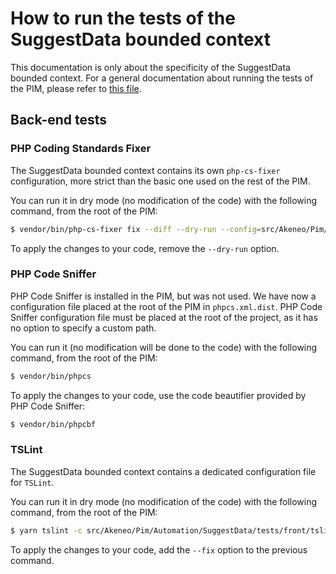 # How to run the tests of the SuggestData bounded context

This documentation is only about the specificity of the SuggestData bounded context.
For a general documentation about running the tests of the PIM, please refer to [this file](https://github.com/akeneo/pim-community-dev/blob/master/internal_doc/RUNNING_THE_TESTS.md).

## Back-end tests

### PHP Coding Standards Fixer

The SuggestData bounded context contains its own `php-cs-fixer` configuration, more strict than the basic one used on the rest of the PIM.

You can run it in dry mode (no modification of the code) with the following command, from the root of the PIM:
```bash
$ vendor/bin/php-cs-fixer fix --diff --dry-run --config=src/Akeneo/Pim/Automation/SuggestData/tests/back/.php_cs.php
```

To apply the changes to your code, remove the `--dry-run` option.

### PHP Code Sniffer

PHP Code Sniffer is installed in the PIM, but was not used. We have  now a configuration file placed at the root of the PIM in `phpcs.xml.dist`.
PHP Code Sniffer configuration file must be placed at the root of the project, as it has no option to specify a custom path.

You can run it (no modification will be done to the code) with the following command, from the root of the PIM:
```bash
$ vendor/bin/phpcs
```

To apply the changes to your code, use the code beautifier provided by PHP Code Sniffer:
```bash
$ vendor/bin/phpcbf
```

### TSLint

The SuggestData bounded context contains a dedicated configuration file for `TSLint`.

You can run it in dry mode (no modification of the code) with the following command, from the root of the PIM:
```bash
$ yarn tslint -c src/Akeneo/Pim/Automation/SuggestData/tests/front/tslint.json src/Akeneo/Pim/Automation/SuggestData/**/*.ts
```

To apply the changes to your code, add the `--fix` option to the previous command.
